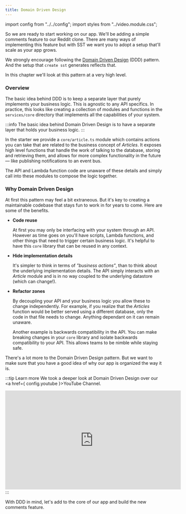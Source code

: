 ```yaml
---
title: Domain Driven Design
---
```


import config from "../../config";
import styles from "../video.module.css";

So we are ready to start working on our app. We'll be adding a simple comments feature to our Reddit clone. There are many ways of implementing this feature but with SST we want you to adopt a setup that'll scale as your app grows.

We strongly encourage following the [Domain Driven Design](https://en.wikipedia.org/wiki/Domain-driven_design) (DDD) pattern. And the setup that `create sst` generates reflects that.

In this chapter we'll look at this pattern at a very high level.

### Overview

The basic idea behind DDD is to keep a separate layer that purely implements your business logic. This is agnostic to any API specifics. In practice, this looks like creating a collection of modules and functions in the `services/core` directory that implements all the capabilities of your system.

:::info
The basic idea behind Domain Driven Design is to have a separate layer that holds your business logic.
:::

In the starter we provide a `core/article.ts` module which contains actions you can take that are related to the business concept of _Articles_. It exposes high level functions that handle the work of talking to the database, storing and retrieving them, and allows for more complex functionality in the future — like publishing notifications to an event bus.

The API and Lambda function code are unaware of these details and simply call into these modules to compose the logic together.

### Why Domain Driven Design

At first this pattern may feel a bit extraneous. But it's key to creating a maintainable codebase that stays fun to work in for years to come. Here are some of the benefits.

- **Code reuse**

  At first you may only be interfacing with your system through an API. However as time goes on you'll have scripts, Lambda functions, and other things that need to trigger certain business logic. It's helpful to have this `core` library that can be reused in any context.

- **Hide implementation details**

  It's simpler to think in terms of _"business actions"_, than to think about the underlying implementation details. The API simply interacts with an _Article_ module and is in no way coupled to the underlying datastore (which can change!).

- **Refactor zones**

  By decoupling your API and your business logic you allow these to change independently. For example, if you realize that the _Articles_ function would be better served using a different database, only the code in that file needs to change. Anything dependant on it can remain unaware.

  Another example is backwards compatibility in the API. You can make breaking changes in your `core` library and isolate backwards compatibility to your API. This allows teams to be nimble while staying safe.

There's a lot more to the Domain Driven Design pattern. But we want to make sure that you have a good idea of why our app is organized the way it is.

:::tip Learn more
We took a deeper look at Domain Driven Design over our <a href={ config.youtube }>YouTube Channel</a>.

<div class={styles.videoWrapper}>
  <iframe width="560" height="315" src="https://www.youtube-nocookie.com/embed/MC_dS5G1jqw" frameBorder="0" allow="accelerometer; autoplay; clipboard-write; encrypted-media; gyroscope; picture-in-picture" allowfullscreen></iframe>
</div>
:::

With DDD in mind, let's add to the core of our app and build the new comments feature.
